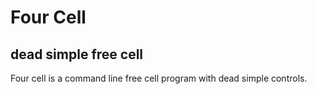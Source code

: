 # Four Cell
## dead simple free cell

Four cell is a command line free cell program with dead simple controls.

